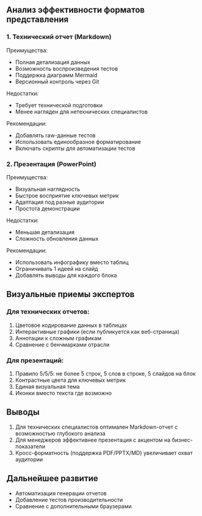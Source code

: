 ## Анализ эффективности форматов представления

### 1. Технический отчет (Markdown)
Преимущества:
- Полная детализация данных
- Возможность воспроизведения тестов
- Поддержка диаграмм Mermaid
- Версионный контроль через Git

Недостатки:
- Требует технической подготовки
- Менее нагляден для нетехнических специалистов

Рекомендации:
- Добавлять raw-данные тестов
- Использовать единообразное форматирование
- Включать скрипты для автоматизации тестов

### 2. Презентация (PowerPoint)
Преимущества:
- Визуальная наглядность
- Быстрое восприятие ключевых метрик
- Адаптация под разные аудитории
- Простота демонстрации

Недостатки:
- Меньшая детализация
- Сложность обновления данных

Рекомендации:
- Использовать инфографику вместо таблиц
- Ограничивать 1 идеей на слайд
- Добавлять выводы для каждого блока

## Визуальные приемы экспертов

### Для технических отчетов:
1. Цветовое кодирование данных в таблицах
2. Интерактивные графики (если публикуется как веб-страница)
3. Аннотации к сложным графикам
4. Сравнение с бенчмарками отрасли

### Для презентаций:
1. Правило 5/5/5: не более 5 строк, 5 слов в строке, 5 слайдов на блок
2. Контрастные цвета для ключевых метрик
3. Единая визуальная тема
4. Иконки вместо текста где возможно

## Выводы
1. Для технических специалистов оптимален Markdown-отчет с возможностью глубокого анализа
2. Для менеджеров эффективнее презентация с акцентом на бизнес-показатели
3. Кросс-форматность (поддержка PDF/PPTX/MD) увеличивает охват аудитории

## Дальнейшее развитие
- Автоматизация генерации отчетов
- Добавление тестов производительности
- Сравнение с дополнительными браузерами
